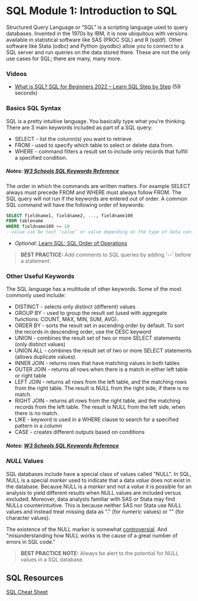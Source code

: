 # SQL Module 1: Introduction to SQL

Structured Query Language or “SQL” is a scripting language used to query databases. Invented in the 1970s by IBM, it is now ubiquitous with versions available in statistical software like SAS (PROC SQL) and R (sqldf). Other software like Stata (odbc) and Python (pyodbc) allow you to connect to a SQL server and run queries on the data stored there. These are not the only use cases for SQL; there are many, many more. 

### Videos
* [What is SQL? SQL for Beginners 2022 – Learn SQL Step by Step](https://www.youtube.com/watch?v=dFywO9lQ6MQ) (59 seconds)

### Basics SQL Syntax
SQL is a pretty intuitive language. You basically type what you're thinking. There are 3 main keywords included as part of a SQL query:

* SELECT - list the column(s) you want to retrieve
* FROM - used to specify which table to select or delete data from.
* WHERE -  command filters a result set to include only records that fulfill a specified condition.

##### Notes: [W3 Schools SQL Keywords Reference](https://www.w3schools.com/sql/sql_ref_keywords.asp)

The order in which the commands are written matters. For example SELECT always must precede FROM and WHERE must always follow FROM. The SQL query will not run if the keywords are entered out of order. A common SQL command will have the following order of keywords:

```sql
SELECT fieldname1, fieldname2, ..., fieldname100
FROM tablename
WHERE fieldname100 >= 10
--value can be text ‘value’ or value depending on the type of data contained in fieldname100.
```
* _Optional_: [Learn SQL: SQL Order of Operations](https://learnsql.com/blog/sql-order-of-operations/)

> **BEST PRACTICE:**
> Add comments to SQL queries by adding '--' before a statement.

### Other Useful Keywords

The SQL language has a multitude of other keywords. Some of the most commonly used include:

* DISTINCT - selects only distinct (different) values
* GROUP BY - used to group the result set (used with aggregate functions: COUNT, MAX, MIN, SUM, AVG).
* ORDER BY - sorts the result set in ascending order by default. To sort the records in descending order, use the DESC keyword
* UNION - combines the result set of two or more SELECT statements (only distinct values)
* UNION ALL - combines the result set of two or more SELECT statements (allows duplicate values).
* INNER JOIN - returns rows that have matching values in both tables
* OUTER JOIN - returns all rows when there is a match in either left table or right table
* LEFT JOIN -  returns all rows from the left table, and the matching rows from the right table. The result is NULL from the right side, if there is no match.
* RIGHT JOIN - returns all rows from the right table, and the matching records from the left table. The result is NULL from the left side, when there is no match.
* LIKE - keyword is used in a WHERE clause to search for a specified pattern in a column
* CASE - creates different outputs based on conditions

##### Notes: [W3 Schools SQL Keywords Reference](https://www.w3schools.com/sql/sql_ref_keywords.asp)

### _NULL_ Values
SQL databases include have a special class of values called "NULL". In SQL, NULL is a special _marker_ used to indicate that a data _value_ does not exist in the database. Because NULL is a _marker_ and not a _value_ it is possible for an analysis to yield different results when NULL values are included versus excluded. Moreover, data analysts familiar with SAS or Stata may find NULLs counterintuitive.  This is because neither SAS nor Stata use NULL values and instead treat missing data as "." (for numeric values) or "" (for character values).

The existence of the NULL marker is somewhat [controversial](https://en.wikipedia.org/wiki/Null_(SQL)#Controversy). And "misunderstanding how NULL works is the cause of a great number of errors in SQL code."

> **BEST PRACTICE NOTE:**
> Always be alert to the potential for NULL values in a SQL database.

## SQL Resources

[SQL Cheat Sheet](https://www.sqltutorial.org/wp-content/uploads/2016/04/SQL-cheat-sheet.pdf)
